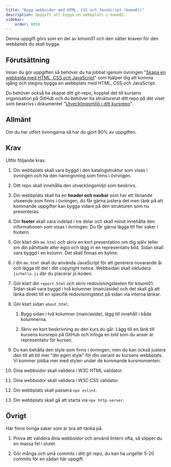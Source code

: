 ```yaml
---
title: "Bygg webbsidor med HTML, CSS och JavaScript (kmom01)" 
description: Uppgift att bygga en webbplats i kmom01.
sidebar:
    order: 0010
---
```


Denna uppgift görs som en del av kmom01 och den sätter kraven för den webbplats du skall bygga.



## Förutsättning

Innan du gör uppgiften så behöver du ha jobbat igenom övningen "[Skapa en webbsida med HTML, CSS och JavaScript](/website/laromaterial/ovning/skapa-en-webbsida-med-html-css-och-javascript)" som hjälper dig att komma igång och stegvis bygga en webbplats med HTML, CSS och JavaScript.

Du behöver också ha skapat ditt git-repo, kopplat det till kursens organisation på GitHub och du behöver ha strukturerat ditt repo på det viset som beskrivs i dokumentet "[Utvecklingsmiljö i ditt kursrepo](/website/laromaterial/kursrepo-utvecklingsmiljo)".



## Allmänt

Om du har utfört övningarna så har du gjort 80% av uppgiften.



## Krav

Utför följande krav.

1. Din webbplats skall vara byggd i den katalogstruktur som visas i övningen och ha den namngivning som finns i övningen.

1. Ditt repo skall innehålla den utvecklingsmiljö som beskrivs.

1. Din webbplats skall ha en **header och navbar** som har ett liknande utseende som finns i övningen, du får gärna justera det men tänk på att kommande uppgifter kan bygga vidare på den strukturen som nu presenteras.

1. Din **footer** skall vara indelad i tre delar och skall minst innehålla den informationen som visas i övningen. Du får gärna lägga till fler saker i footern.

1. Gör klart din `me.html` och skriv en kort presentation om dig själv (eller om din påhittade alter ego) och lägg in en representativ bild. Sidan skall vara byggd i en kolumn. Det skall finnas en byline.

1. I din `me.html` skall du använda JavaScript för att generera nuvarande år och lägga till det i ditt copyright notice. Webbsidan skall inkludera `js/hello.js` där du placerar js-koden.

1. Gör klart din `report.html` och skriv redovisningstexten för kmom01. Sidan skall vara byggd i två kolumner (main/aside) och det skall gå att länka direkt till en specifik redovisningstext på sidan via interna länkar.

1. Gör klart sidan `about.html`.

    1. Bygg sidan i två kolumner (main/aside), lägg till innehåll i båda kolumnerna.
    
    1. Skriv en kort beskrivning av den kurs du går. Lägg till en länk till kursens kursrepo på GitHub och infoga en bild som du anser är representativ för kursen.

1. Du kan behålla den style som finns i övningen, men du kan också justera den till att bli mer "din egen style" för din variant av kursens webbplats. Vi kommer jobba mer med stylen under de kommande kursmomenten.

1. Dina webbsidor skall validera i W3C HTML validator.

1. Dina webbsidor skall validera i W3C CSS validator.

1. Din webbplats skall passera `npx eslint`.

1. Din webbplats skall gå att starta via `npx http-server`.



## Övrigt

Här finns övriga saker som är bra att tänka på.

1. Prova att validera dina webbsidor och använd lintern ofta, så slipper du en massa fel i slutet.

1. Gör många och små commits i ditt git repo, du kan ha ungefär 5-20 commits för en sådan här uppgift. 
